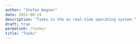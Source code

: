 ```yaml
---
author: "Stefan Wagner"
date: 2022-08-24
description: "Tasks in the ao real-time operating system."
draft: true
permalink: /tasks/
title: "Tasks"
---
```

